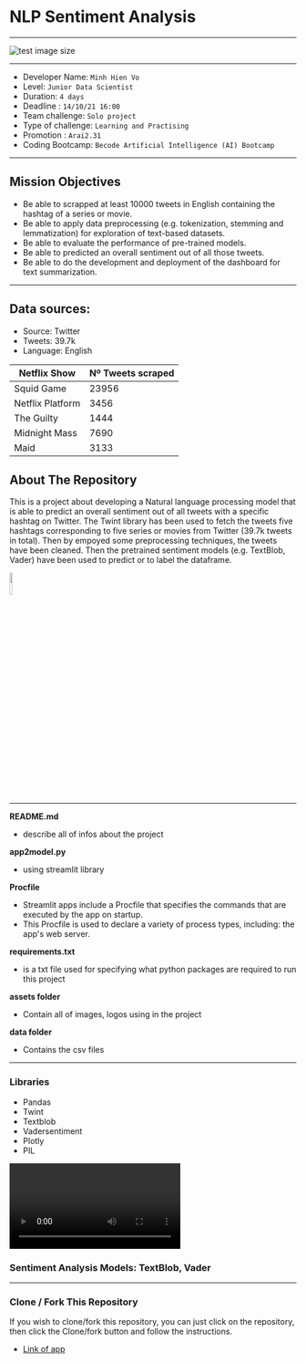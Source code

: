 # NLP Sentiment Analysis

______________________________________________________________________________________________________________________________________________________
![test image size](assets/netflix_logo.jpeg)
______________________________________________________________________________________________________________________________________________________

- Developer Name: `Minh Hien Vo`
- Level: `Junior Data Scientist`
- Duration: `4 days`
- Deadline : `14/10/21 16:00`
- Team challenge: `Solo project`
- Type of challenge: `Learning and Practising`
- Promotion : `Arai2.31`
- Coding Bootcamp: `Becode Artificial Intelligence (AI) Bootcamp`
____________________________________________________________________________________________________________________________________________

## Mission Objectives
- Be able to scrapped at least 10000 tweets in English containing the hashtag of a series or movie.
- Be able to apply data preprocessing (e.g. tokenization, stemming and lemmatization) for exploration of text-based datasets.
- Be able to evaluate the performance of pre-trained models.
- Be able to predicted an overall sentiment out of all those tweets.
- Be able to do the development and deployment of the dashboard for text summarization.
____________________________________________________________________________________________________________________________________________

## Data sources:
  + Source: Twitter
  + Tweets: 39.7k
  + Language: English
   
| Netflix Show | Nº Tweets scraped |
|--------------|-----------|
| Squid Game   | 23956      |
| Netflix Platform | 3456    |
| The Guilty    | 1444     |
| Midnight Mass | 7690     |
| Maid     | 3133       |
## About The Repository

This is a project about developing a Natural language processing model that is able to predict an overall sentiment out of all tweets with a specific hashtag on Twitter. The Twint library has been used to fetch the tweets five hashtags corresponding to five series or movies from Twitter (39.7k tweets in total). Then by empoyed some preprocessing techniques,  the tweets have been cleaned. Then the pretrained sentiment models (e.g. TextBlob, Vader) have been used to predict or to label the dataframe.

<img src="assets/giphy.gif" width=10% height=10%>

_________________________________________________________________________________________________________________________________________

**README.md**
  - describe all of infos about the project

**app2model.py**
  - using streamlit library

**Procfile**
  - Streamlit apps include a Procfile that specifies the commands that are executed by the app on startup.
  - This Procfile is used to declare a variety of process types, including: the app's web server.

**requirements.txt**
  - is a txt file used for specifying what python packages are required to run this project

**assets folder**
  - Contain all of images, logos using in the project

**data folder**
  - Contains the csv files
      
______________________________________________________________________________________________________________________________________________________
### Libraries
  - Pandas
  - Twint
  - Textblob 
  - Vadersentiment
  - Plotly
  - PIL

![video](assets/app_demonstration.avi)
### Sentiment Analysis Models: TextBlob, Vader 
______________________________________________________________________________________________________________________________________________________

### Clone / Fork This Repository
  If you wish to clone/fork this repository, you can just click on the repository, then click the Clone/fork button and follow the instructions.

+ [Link of app](https://share.streamlit.io/minhhienvo368/sentiment_analysis_tweets/app.py) 
